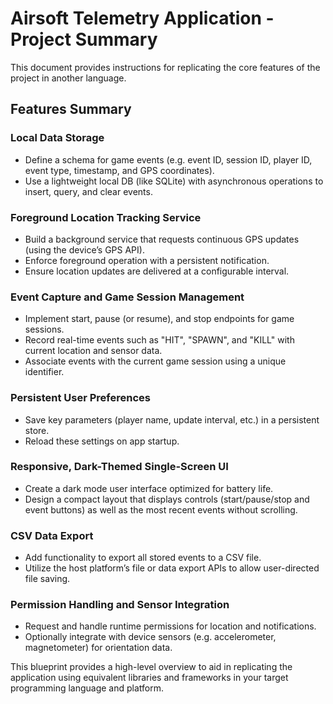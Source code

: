 # Airsoft Telemetry Application - Project Summary

This document provides instructions for replicating the core features of the project in another language.

## Features Summary

### Local Data Storage
- Define a schema for game events (e.g. event ID, session ID, player ID, event type, timestamp, and GPS coordinates).
- Use a lightweight local DB (like SQLite) with asynchronous operations to insert, query, and clear events.

### Foreground Location Tracking Service
- Build a background service that requests continuous GPS updates (using the device’s GPS API).
- Enforce foreground operation with a persistent notification.
- Ensure location updates are delivered at a configurable interval.

### Event Capture and Game Session Management
- Implement start, pause (or resume), and stop endpoints for game sessions.
- Record real-time events such as "HIT", "SPAWN", and "KILL" with current location and sensor data.
- Associate events with the current game session using a unique identifier.

### Persistent User Preferences
- Save key parameters (player name, update interval, etc.) in a persistent store.
- Reload these settings on app startup.

### Responsive, Dark-Themed Single-Screen UI
- Create a dark mode user interface optimized for battery life.
- Design a compact layout that displays controls (start/pause/stop and event buttons) as well as the most recent events without scrolling.

### CSV Data Export
- Add functionality to export all stored events to a CSV file.
- Utilize the host platform’s file or data export APIs to allow user-directed file saving.

### Permission Handling and Sensor Integration
- Request and handle runtime permissions for location and notifications.
- Optionally integrate with device sensors (e.g. accelerometer, magnetometer) for orientation data.

This blueprint provides a high-level overview to aid in replicating the application using equivalent libraries and frameworks in your target programming language and platform.